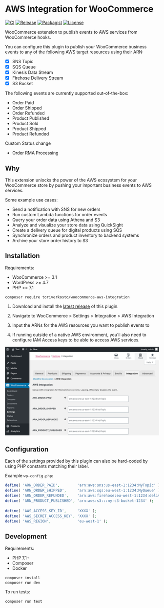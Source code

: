 # AWS Integration for WooCommerce

[![CI](https://github.com/Toriverkosto/woocommerce-aws-integration/workflows/CI/badge.svg)](https://github.com/Toriverkosto/woocommerce-aws-integration/actions?query=workflow%3ACI)
[![Release](https://img.shields.io/github/v/release/Toriverkosto/woocommerce-aws-integration?sort=semver)](https://github.com/Toriverkosto/woocommerce-aws-integration/releases)
[![Packagist](https://img.shields.io/packagist/v/toriverkosto/woocommerce-aws-integration?color=orange)](https://packagist.org/packages/toriverkosto/woocommerce-aws-integration)
[![License](https://img.shields.io/:license-gpl3-blue.svg)](https://github.com/anttiviljami/wp-safe-updates/blob/master/LICENSE)

WooCommerce extension to publish events to AWS services from WooCommerce hooks.

You can configure this plugin to publish your WooCommerce business events to any
of the following AWS target resources using their ARN:

- [x] SNS Topic
- [x] SQS Queue
- [x] Kinesis Data Stream
- [x] Firehose Delivery Stream
- [x] S3 Bucket

The following events are currently supported out-of-the-box:

- Order Paid
- Order Shipped
- Order Refunded
- Product Published
- Product Sold
- Product Shipped
- Product Refunded

Custom Status change
- Order RMA Processing

## Why

This extension unlocks the power of the AWS ecosystem for your WooCommerce
store by pushing your important business events to AWS services.

Some example use cases:

- Send a notification with SNS for new orders
- Run custom Lambda functions for order events
- Query your order data using Athena and S3
- Analyze and visualize your store data using QuickSight
- Create a delivery queue for digital products using SQS
- Synchronize orders and product inventory to backend systems
- Archive your store order history to S3

## Installation

Requirements:

- WooCommerce >= 3.1
- WordPress >= 4.7
- PHP >= 7.1

```
composer require toriverkosto/woocommerce-aws-integration
```

1. Download and install the [latest release](https://github.com/Toriverkosto/woocommerce-aws-integration/releases) of this plugin.

1. Navigate to WooCommerce > Settings > Integration > AWS Integration

1. Input the ARNs for the AWS resources you want to publish events to

1. If running outside of a native AWS environment, you'll also need to configure
   IAM Access keys to be able to access AWS services.

![Settings page](assets/screenshot-1.png)

## Configuration

Each of the settings provided by this plugin can also be hard-coded by using
PHP constants matching their label.

Example `wp-config.php`:

```php
define( 'ARN_ORDER_PAID',        'arn:aws:sns:us-east-1:1234:MyTopic' );
define( 'ARN_ORDER_SHIPPED',     'arn:aws:sqs:eu-west-1:1234:MyQueue' );
define( 'ARN_ORDER_REFUNDED',    'arn:aws:firehose:eu-west-1:1234:deliverystream/MyStream' );
define( 'ARN_PRODUCT_PUBLISHED', 'arn:aws:s3:::my-s3-bucket-1234' );

define( 'AWS_ACCESS_KEY_ID',     'XXXX' );
define( 'AWS_SECRET_ACCESS_KEY', 'XXXX' );
define( 'AWS_REGION',            'eu-west-1' );
```

## Development

Requirements:

- PHP 7.1+
- Composer
- Docker

```
composer install
composer run dev
```

To run tests:

```
composer run test
```
